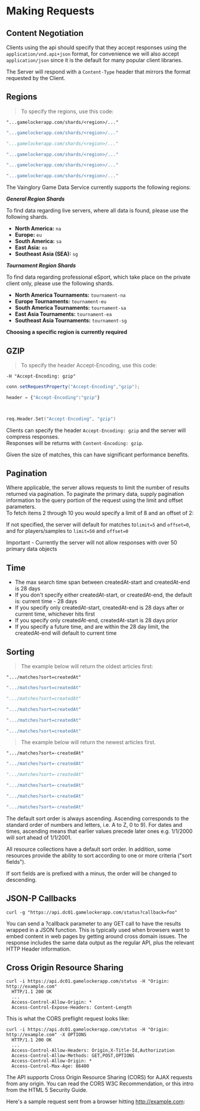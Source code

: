 # Making Requests

## Content Negotiation

Clients using the api should specify that they accept responses using the
`application/vnd.api+json` format, for convenience we will also accept `application/json`
since it is the default for many popular client libraries.

The Server will respond with a `Content-Type` header that mirrors the format
requested by the Client.


## Regions

> To specify the regions, use this code:

```shell
"...gamelockerapp.com/shards/<region>/..."
```
```java
"...gamelockerapp.com/shards/<region>/..."
```
```python
"...gamelockerapp.com/shards/<region>/..."
```
```ruby
"...gamelockerapp.com/shards/<region>/..."
```
```javascript
"...gamelockerapp.com/shards/<region>/..."
```
```go
"...gamelockerapp.com/shards/<region>/..."
```

The Vainglory Game Data Service currently supports the following regions:

***General Region Shards***

To find data regarding live servers, where all data is found, please use the following shards.

* **North America:** ```na```
* **Europe:** ```eu```
* **South America:** ```sa```
* **East Asia:** ```ea```
* **Southeast Asia (SEA):** ```sg```

***Tournament Region Shards***

To find data regarding professional eSport, which take place on the private client only, please use the following shards.

* **North America Tournaments:** ```tournament-na```
* **Europe Tournaments:** ```tournament-eu```
* **South America Tournaments:** ```tournament-sa```
* **East Asia Tournaments:** ```tournament-ea```
* **Southeast Asia Tournaments:** ```tournament-sg```

**Choosing a specific region is currently required**

## GZIP

> To specify the header Accept-Encoding, use this code:

```shell
-H "Accept-Encoding: gzip"
```
```java
conn.setRequestProperty("Accept-Encoding","gzip");

```
```python
header = {"Accept-Encoding":"gzip"}
```
```ruby
```
```javascript
```
```go
req.Header.Set("Accept-Encoding", "gzip")
```

Clients can specify the header `Accept-Encoding: gzip` and the server will compress responses.  
Responses will be returns with `Content-Encoding: gzip`.

Given the size of matches, this can have significant performance benefits.


## Pagination


Where applicable, the server allows requests to limit the number of results
returned via pagination. To paginate the primary data, supply pagination information
to the query portion of the request using the limit and offset parameters.  
To fetch items 2 through 10 you would specify a limit of 8 and an offset of 2:

If not specified, the server will default for matches to`limit=5` and `offset=0`, and for players/samples to `limit=50` and `offset=0`

<aside class="warning">
Important - Currently the server will not allow responses with over 50 primary data objects
</aside>

## Time

* The max search time span between createdAt-start and createdAt-end is 28 days
* If you don't specify either createdAt-start, or createdAt-end, the default is: current time - 28 days
* If you specify only createdAt-start, createdAt-end is 28 days after or current time, whichever hits first
* If you specify only createdAt-end, createdAt-start is 28 days prior
* If you specify a future time, and are within the 28 day limit, the createdAt-end will default to current time


## Sorting

>The example below will return the oldest articles first:

```shell
".../matches?sort=createdAt"
```
```java
".../matches?sort=createdAt"
```
```python
".../matches?sort=createdAt"
```
```ruby
".../matches?sort=createdAt"
```
```javascript
".../matches?sort=createdAt"
```
```go
".../matches?sort=createdAt"
```

>The example below will return the newest articles first.

```shell
".../matches?sort=-createdAt"
```
```java
".../matches?sort=-createdAt"
```
```python
".../matches?sort=-createdAt"
```
```ruby
".../matches?sort=-createdAt"
```
```javascript
".../matches?sort=-createdAt"
```
```go
".../matches?sort=-createdAt"
```
The default sort order is always ascending. Ascending corresponds to the
standard order of numbers and letters, i.e. A to Z, 0 to 9).  For dates and times,
ascending means that earlier values precede later ones e.g. 1/1/2000 will sort
ahead of 1/1/2001.

All resource collections have a default sort order.  In addition, some resources
provide the ability to sort according to one or more criteria ("sort fields").

If sort fields are is prefixed with a minus, the order will be changed to descending.

## JSON-P Callbacks

```shell
curl -g "https://api.dc01.gamelockerapp.com/status?callback=foo"
```

You can send a ?callback parameter to any GET call to have the results wrapped in a JSON function. This is typically used when browsers want to embed content in web pages by getting around cross domain issues. The response includes the same data output as the regular API, plus the relevant HTTP Header information.


## Cross Origin Resource Sharing

```shell
curl -i https://api.dc01.gamelockerapp.com/status -H "Origin: http://example.com"
  HTTP/1.1 200 OK
  ...
  Access-Control-Allow-Origin: *
  Access-Control-Expose-Headers: Content-Length
```
This is what the CORS preflight request looks like:

```shell
curl -i https://api.dc01.gamelockerapp.com/status -H "Origin: http://example.com" -X OPTIONS
  HTTP/1.1 200 OK
  ...
  Access-Control-Allow-Headers: Origin,X-Title-Id,Authorization
  Access-Control-Allow-Methods: GET,POST,OPTIONS
  Access-Control-Allow-Origin: *
  Access-Control-Max-Age: 86400
```

The API supports Cross Origin Resource Sharing (CORS) for AJAX requests from any origin.
You can read the CORS W3C Recommendation, or this intro from the HTML 5 Security Guide.

Here's a sample request sent from a browser hitting http://example.com:

